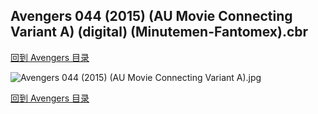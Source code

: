 ## Avengers 044 (2015) (AU Movie Connecting Variant A) (digital) (Minutemen-Fantomex).cbr


[回到 Avengers 目录](https://github.com/alicewish/markdown/blob/master/series/Avengers.md)


![Avengers 044 (2015) (AU Movie Connecting Variant A).jpg](https://wx1.sinaimg.cn/large/6a9fdecaly1fr0re47o91j21kw2ednpd.jpg)

[回到 Avengers 目录](https://github.com/alicewish/markdown/blob/master/series/Avengers.md)


